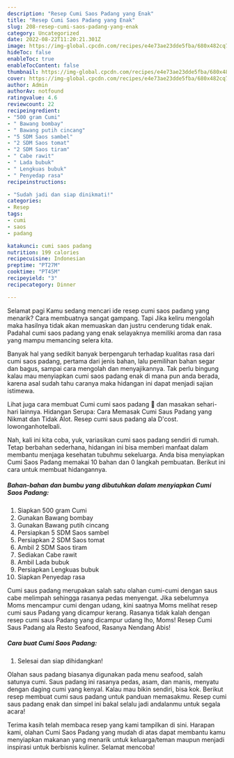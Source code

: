 ```yaml
---
description: "Resep Cumi Saos Padang yang Enak"
title: "Resep Cumi Saos Padang yang Enak"
slug: 208-resep-cumi-saos-padang-yang-enak
category: Uncategorized
date: 2022-08-22T11:20:21.301Z
image: https://img-global.cpcdn.com/recipes/e4e73ae23dde5fba/680x482cq70/cumi-saos-padang-foto-resep-utama.jpg
hideToc: false
enableToc: true
enableTocContent: false
thumbnail: https://img-global.cpcdn.com/recipes/e4e73ae23dde5fba/680x482cq70/cumi-saos-padang-foto-resep-utama.jpg
cover: https://img-global.cpcdn.com/recipes/e4e73ae23dde5fba/680x482cq70/cumi-saos-padang-foto-resep-utama.jpg
author: Admin
authorAv: notfound
ratingvalue: 4.6
reviewcount: 22
recipeingredient:
- "500 gram Cumi"
- " Bawang bombay"
- " Bawang putih cincang"
- "5 SDM Saos sambel"
- "2 SDM Saos tomat"
- "2 SDM Saos tiram"
- " Cabe rawit"
- " Lada bubuk"
- " Lengkuas bubuk"
- " Penyedap rasa"
recipeinstructions:

- "Sudah jadi dan siap dinikmati!"
categories:
- Resep
tags:
- cumi
- saos
- padang

katakunci: cumi saos padang 
nutrition: 199 calories
recipecuisine: Indonesian
preptime: "PT27M"
cooktime: "PT45M"
recipeyield: "3"
recipecategory: Dinner

---
```



Selamat pagi Kamu sedang mencari ide resep cumi saos padang yang menarik? Cara membuatnya sangat gampang. Tapi Jika keliru mengolah maka hasilnya tidak akan memuaskan dan justru cenderung tidak enak. Padahal cumi saos padang yang enak selayaknya memiliki aroma dan rasa yang mampu memancing selera kita.


Banyak hal yang sedikit banyak berpengaruh terhadap kualitas rasa dari cumi saos padang, pertama dari jenis bahan, lalu pemilihan bahan segar dan bagus, sampai cara mengolah dan menyajikannya. Tak perlu bingung kalau mau menyiapkan cumi saos padang enak di mana pun anda berada, karena asal sudah tahu caranya maka hidangan ini dapat menjadi sajian istimewa.

Lihat juga cara membuat Cumi cumi saos padang 🦑 dan masakan sehari-hari lainnya. Hidangan Serupa: Cara Memasak Cumi Saus Padang yang Nikmat dan Tidak Alot. Resep cumi saus padang ala D&#39;cost. lowonganhotelbali.


Nah, kali ini kita coba, yuk, variasikan cumi saos padang sendiri di rumah. Tetap berbahan sederhana, hidangan ini bisa memberi manfaat dalam membantu menjaga kesehatan tubuhmu sekeluarga. Anda bisa menyiapkan Cumi Saos Padang memakai 10 bahan dan 0 langkah pembuatan. Berikut ini cara untuk membuat hidangannya.

<!--inarticleads1-->

##### Bahan-bahan dan bumbu yang dibutuhkan dalam menyiapkan Cumi Saos Padang:

1. Siapkan 500 gram Cumi
1. Gunakan  Bawang bombay
1. Gunakan  Bawang putih cincang
1. Persiapkan 5 SDM Saos sambel
1. Persiapkan 2 SDM Saos tomat
1. Ambil 2 SDM Saos tiram
1. Sediakan  Cabe rawit
1. Ambil  Lada bubuk
1. Persiapkan  Lengkuas bubuk
1. Siapkan  Penyedap rasa


Cumi saus padang merupakan salah satu olahan cumi-cumi dengan saus cabe melimpah sehingga rasanya pedas menyengat. Jika sebelumnya Moms mencampur cumi dengan udang, kini saatnya Moms melihat resep cumi saus Padang yang dicampur kerang. Rasanya tidak kalah dengan resep cumi saus Padang yang dicampur udang lho, Moms! Resep Cumi Saus Padang ala Resto Seafood, Rasanya Nendang Abis! 

<!--inarticleads2-->

##### Cara buat Cumi Saos Padang:


1. Selesai dan siap dihidangkan!

Olahan saus padang biasanya digunakan pada menu seafood, salah satunya cumi. Saus padang ini rasanya pedas, asam, dan manis, menyatu dengan daging cumi yang kenyal. Kalau mau bikin sendiri, bisa kok. Berikut resep membuat cumi saus padang untuk panduan memasakmu. Resep cumi saus padang enak dan simpel ini bakal selalu jadi andalanmu untuk segala acara! 

Terima kasih telah membaca resep yang kami tampilkan di sini. Harapan kami, olahan Cumi Saos Padang yang mudah di atas dapat membantu kamu menyiapkan makanan yang menarik untuk keluarga/teman maupun menjadi inspirasi untuk berbisnis kuliner. Selamat mencoba!
